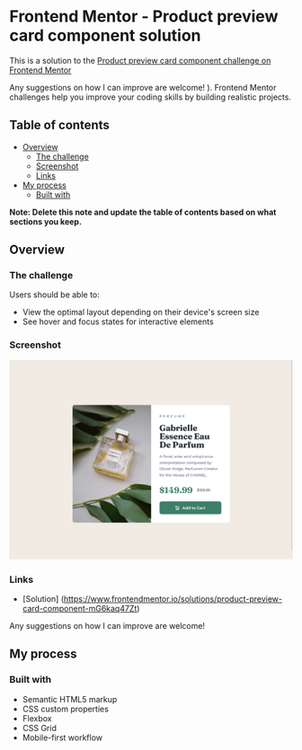 
# Frontend Mentor - Product preview card component solution

This is a solution to the [Product preview card component challenge on Frontend Mentor](https://www.frontendmentor.io/solutions/product-preview-card-component-mG6kaq47Zt)

Any suggestions on how I can improve are welcome!  ). Frontend Mentor challenges help you improve your coding skills by building realistic projects.

## Table of contents

- [Overview](#overview)
  - [The challenge](#the-challenge)
  - [Screenshot](#screenshot)
  - [Links](#links)
- [My process](#my-process)
  - [Built with](#built-with)

**Note: Delete this note and update the table of contents based on what sections you keep.**

## Overview

### The challenge

Users should be able to:

- View the optimal layout depending on their device's screen size
- See hover and focus states for interactive elements

### Screenshot

![screenshot of my solution](screenshot.png)

### Links

- [Solution]
(https://www.frontendmentor.io/solutions/product-preview-card-component-mG6kaq47Zt)

Any suggestions on how I can improve are welcome!

## My process

### Built with

- Semantic HTML5 markup
- CSS custom properties
- Flexbox
- CSS Grid
- Mobile-first workflow
